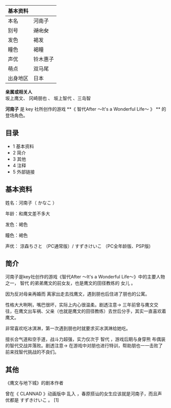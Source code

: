 |  **基本资料**  ||
|---|---|
|本名  |  河南子   |
|别号  |  ~~湖北女~~  |
|发色  |  褐发   |
|瞳色  |  褐瞳   |
|声优  |  铃木惠子   |
|萌点  |  双马尾   |
|出身地区  |  日本   |
**亲属或相关人**  
坂上鹰文、  冈崎朋也  、  坂上智代  、三岛智  
  
**河南子** 是  key  社所创作的游戏 **《 智代After ～It's a Wonderful Life～  》 ** 的登场角色。

##  目录

  * 1  基本资料 
  * 2  简介 
  * 3  其他 
  * 4  注释 
  * 5  外部链接 

##  基本资料

姓名：河南子（  かなこ  ）

年龄：和鹰文差不多大

发色：褐色

瞳色：褐色

声优：  涼森ちさと  （PC通常版）/  すずきけいこ  （PC全年龄版、PSP版)

##  简介

河南子是key社创作的游戏《智代After ～It's a Wonderful Life～》中的主要人物之一，  智代
的弟弟鹰文的前女友，也是鹰文的田径教练的  女儿  。

因为反对母亲再婚而  离家出走去找鹰文，遇到朋也后住进了朋也的公寓。

性格大大咧咧，嘴巴很坏，实际上内心很温柔。剧透注意→  三年前曾与鹰文交往，在鹰文出车祸、父亲（也就是鹰文的田径教练）去世后分手，其实一直喜欢着鹰文。

非常喜欢吃冰淇淋，第一次遇到朋也时就要求买冰淇淋给她吃。

擅长合气道和空手道，战斗力超强，实力仅次于  智代  ，游戏后期与身穿熊  布偶装  的智代交战并落败。剧透注意→
在游戏中对朋也进行特训，帮助朋也一一击败了前来找智代挑战的不良们。

##  其他

《鹰文与地下城》的剧本作者

曾在《  CLANNAD  》动画版中  乱入  ，春原搭讪的女生应该就是河南子，而且声优都是  すずきけいこ  。  [1]

  